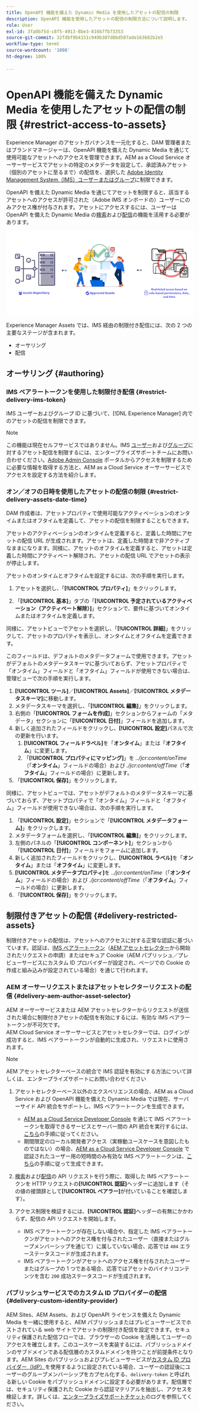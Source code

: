 ```yaml
---
title: OpenAPI 機能を備えた Dynamic Media を使用したアセットの配信の制限
description: OpenAPI 機能を使用したアセットの配信の制限方法について説明します。
role: User
exl-id: 3fa0b75d-c8f5-4913-8be3-816b7fb73353
source-git-commit: 32fdbf9b4151c949b307d8bd587ade163682b2e5
workflow-type: tm+mt
source-wordcount: '1098'
ht-degree: 100%

---
```


# OpenAPI 機能を備えた Dynamic Media を使用したアセットの配信の制限 {#restrict-access-to-assets}

Experience Manager のアセットガバナンスを一元化すると、DAM 管理者またはブランドマネージャーは、OpenAPI 機能を備えた Dynamic Media を通じて使用可能なアセットへのアクセスを管理できます。AEM as a Cloud Service オーサーサービスでアセットの特定のメタデータを設定して、承認済みアセット（個別のアセットに至るまで）の配信を、選択した [Adobe Identity Management System（IMS）ユーザーまたはグループ](https://helpx.adobe.com/jp/enterprise/using/users.html#user-mgt-strategy)に制限できます。

OpenAPI を備えた Dynamic Media を通じてアセットを制限すると、該当するアセットへのアクセスが許可された（Adobe IMS オンボードの）ユーザーにのみアクセス権が付与されます。アセットにアクセスするには、ユーザーは OpenAPI を備えた Dynamic Media の[検索](search-assets-api.md)および[配信](deliver-assets-apis.md)の機能を活用する必要があります。

![アセットへの制限付きアクセス](/help/assets/assets/restricted-access.png)

Experience Manager Assets では、IMS 経由の制限付き配信には、次の 2 つの主要なステージが含まれます。

* オーサリング
* 配信

## オーサリング {#authoring}

### IMS ベアラートークンを使用した制限付き配信 {#restrict-delivery-ims-token}

IMS ユーザーおよびグループ ID に基づいて、[!DNL Experience Manager] 内でのアセットの配信を制限できます。

>[!NOTE]
>
> この機能は現在セルフサービスではありません。IMS [ユーザー](https://helpx.adobe.com/jp/enterprise/using/manage-directory-users.html)および[グループ](https://helpx.adobe.com/jp/enterprise/using/user-groups.html)に対するアセット配信を制限するには、エンタープライズサポートチームにお問い合わせください。[Adobe Admin Console](https://adminconsole.adobe.com/) ポータルからアクセスを制限するために必要な情報を取得する方法と、AEM as a Cloud Service オーサーサービスでアクセスを設定する方法を紹介します。

### オン／オフの日時を使用したアセットの配信の制限 {#restrict-delivery-assets-date-time}

DAM 作成者は、アセットプロパティで使用可能なアクティベーションのオンタイムまたはオフタイムを定義して、アセットの配信を制限することもできます。

アセットのアクティベーションのオンタイムを定義すると、定義した時間にアセットの配信 URL が生成されます。アセットは、定義した時間まで非アクティブなままになります。同様に、アセットのオフタイムを定義すると、アセットは定義した時間にアクティベート解除され、アセットの配信 URL でアセットの表示が停止します。

アセットのオンタイムとオフタイムを設定するには、次の手順を実行します。

1. アセットを選択し、「**[!UICONTROL プロパティ]**」をクリックします。

1. 「**[!UICONTROL 基本]**」タブの「**[!UICONTROL 予定されているアクティベーション（アクティベート解除）]**」セクションで、要件に基づいてオンタイムまたはオフタイムを定義します。

同様に、アセットビューでアセットを選択し、「**[!UICONTROL 詳細]**」をクリックして、アセットのプロパティを表示し、オンタイムとオフタイムを定義できます。

このフィールドは、デフォルトのメタデータフォームで使用できます。アセットがデフォルトのメタデータスキーマに基づいておらず、アセットプロパティで「オンタイム」フィールドと「オフタイム」フィールドが使用できない場合は、管理ビューで次の手順を実行します。

1. **[!UICONTROL ツール]**／**[!UICONTROL Assets]**／**[!UICONTROL メタデータスキーマ]**&#x200B;に移動します。
1. メタデータスキーマを選択し、「**[!UICONTROL 編集]**」をクリックします。
1. 右側の「**[!UICONTROL フォームを作成]**」セクションからフォームの「メタデータ」セクションに「**[!UICONTROL 日付]**」フィールドを追加します。
1. 新しく追加されたフィールドをクリックし、**[!UICONTROL 設定]**&#x200B;パネルで次の更新を行います。
   1. **[!UICONTROL フィールドラベル]**&#x200B;を「**オンタイム**」または「**オフタイム**」に変更します。
   1. 「**[!UICONTROL プロパティにマッピング]**」を _../jcr:content/onTime_（「**オンタイム**」フィールドの場合）および _./jcr:content/offTime_（「**オフタイム**」フィールドの場合）に更新します。
1. 「**[!UICONTROL 保存]**」をクリックします。

同様に、アセットビューでは、アセットがデフォルトのメタデータスキーマに基づいておらず、アセットプロパティで「オンタイム」フィールドと「オフタイム」フィールドが使用できない場合は、次の手順を実行します。

1. 「**[!UICONTROL 設定]**」セクションで「**[!UICONTROL メタデータフォーム]**」をクリックします。
1. メタデータフォームを選択し、「**[!UICONTROL 編集]**」をクリックします。
1. 左側のパネルの「**[!UICONTROL コンポーネント]**」セクションから「**[!UICONTROL 日付]**」フィールドをフォームに追加します。
1. 新しく追加されたフィールドをクリックし、**[!UICONTROL ラベル]**&#x200B;を「**オンタイム**」または「**オフタイム**」に変更します。
1. **[!UICONTROL メタデータプロパティ]**&#x200B;を _../jcr:content/onTime_（「**オンタイム**」フィールドの場合）および _./jcr:content/offTime_（「**オフタイム**」フィールドの場合）に更新します。
1. 「**[!UICONTROL 保存]**」をクリックします。



## 制限付きアセットの配信 {#delivery-restricted-assets}

制限付きアセットの配信は、アセットへのアクセスに対する正常な認証に基づいています。認証は、[IMS ベアラートークン](https://developer.adobe.com/developer-console/docs/guides/authentication/UserAuthentication/)（[AEM アセットセレクター](https://experienceleague.adobe.com/ja/docs/experience-manager-cloud-service/content/assets/manage/asset-selector/overview-asset-selector)から開始されたリクエストの申請）またはセキュア Cookie（AEM パブリッシュ／プレビューサービスにカスタム ID プロバイダーが設定され、ページでの Cookie の作成と組み込みが設定されている場合）を通じて行われます。

### AEM オーサーリクエストまたはアセットセレクターリクエストの配信 {#delivery-aem-author-asset-selector}

AEM オーサーサービスまたは AEM アセットセレクターからリクエストが送信された場合に制限付きアセットの配信を有効にするには、有効な IMS ベアラートークンが不可欠です。\
AEM Cloud Service オーサーサービスとアセットセレクターでは、ログインが成功すると、IMS ベアラートークンが自動的に生成され、リクエストに使用されます。

>[!NOTE]
>
>AEM アセットセレクターベースの統合で IMS 認証を有効にする方法について詳しくは、エンタープライズサポートにお問い合わせください

1. アセットセレクターベース以外のエクスペリエンスの場合、AEM as a Cloud Service および OpenAPI 機能を備えた Dynamic Media では現在、サーバーサイド API 統合をサポートし、IMS ベアラートークンを生成できます。
   * [AEM as a Cloud Service Developer Console](https://experienceleague.adobe.com/ja/docs/experience-manager-cloud-service/content/implementing/developing/development-guidelines#crxde-lite-and-developer-console) を通じて IMS ベアラートークンを取得できるサービスとサーバー間の API 統合を実行するには、[こちら](https://experienceleague.adobe.com/ja/docs/experience-manager-cloud-service/content/implementing/developing/generating-access-tokens-for-server-side-apis#the-server-to-server-flow)の手順に従ってください。
   * 期間限定のローカル開発者アクセス（実稼動ユースケースを意図したものではない）の場合、[AEM as a Cloud Service Developer Console](https://experienceleague.adobe.com/ja/docs/experience-manager-cloud-service/content/implementing/developing/development-guidelines#crxde-lite-and-developer-console) で認証されたユーザー用の短時間のみ有効な IMS ベアラートークンは、[こちら](https://experienceleague.adobe.com/ja/docs/experience-manager-cloud-service/content/implementing/developing/generating-access-tokens-for-server-side-apis#developer-flow)の手順に従って生成できます。

1. [検索](search-assets-api.md)および[配信](deliver-assets-apis.md)の API リクエストを行う際に、取得した IMS ベアラートークンを HTTP リクエストの&#x200B;**[!UICONTROL 認証]**&#x200B;ヘッダーに追加します（その値の接頭辞として&#x200B;**[!UICONTROL ベアラー]**&#x200B;が付いていることを確認します）。

1. アクセス制限を検証するには、**[!UICONTROL 認証]**&#x200B;ヘッダーの有無にかかわらず、配信の API リクエストを開始します。
   * IMS ベアラートークンが存在しない場合や、指定した IMS ベアラートークンがアセットへのアクセス権を付与されたユーザー（直接またはグループメンバーシップを通じて）に属していない場合、応答では `404` エラーステータスコードが生成されます。
   * IMS ベアラートークンがアセットへのアクセス権を付与されたユーザーまたはグループの 1 つである場合、応答ではアセットのバイナリコンテンツを含む `200` 成功ステータスコードが生成されます。

### パブリッシュサービスでのカスタム ID プロバイダーの配信 {#delivery-custom-identity-provider}

AEM Sites、AEM Assets、および OpenAPI ライセンスを備えた Dynamic Media を一緒に使用すると、AEM パブリッシュまたはプレビューサービスでホストされている web サイトでアセットの制限付き配信を設定できます。セキュリティ保護された配信フローでは、ブラウザーの Cookie を活用してユーザーのアクセスを確立します。このユースケースを実装するには、パブリッシュドメインのサブドメインである配信層のカスタムドメインを持つことが前提条件となります。AEM Sites のパブリッシュおよびプレビューサービスが[カスタム ID プロバイダー（IdP）](https://experienceleague.adobe.com/ja/docs/experience-manager-learn/cloud-service/authentication/saml-2-0)を使用するように設定されている場合、ユーザーの認証後にユーザーのグループメンバーシップをカプセル化する、`delivery-token` と呼ばれる新しい Cookie をパブリッシュドメインに設定する必要があります。配信層では、セキュリティ保護された Cookie から認証マテリアルを抽出し、アクセスを検証します。詳しくは、[エンタープライズサポートチケット](/help/assets/dynamic-media-open-apis-overview.md#how-to-enable-the-dynamic-media-with-openapi-capabilities)のログを参照してください。
